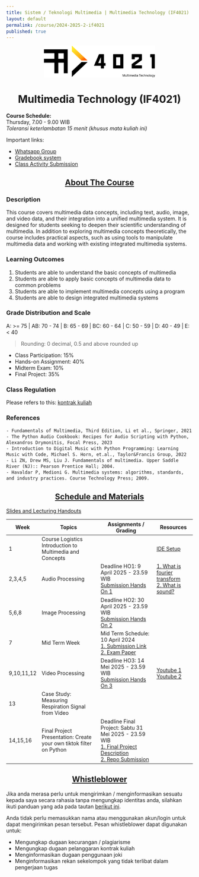 ```yaml
---
title: Sistem / Teknologi Multimedia | Multimedia Technology (IF4021)
layout: default
permalink: /course/2024-2025-2-if4021
published: true
---
```


<p align="center">
  <img src="/assets/images/IF4021_logo.png" width="300" alt="Multimedia Technology Course">
</p>
<h1 align="center">Multimedia Technology (IF4021)</h1>

**Course Schedule:**<br>
Thursday, 7.00 - 9.00 WIB<br>
_Toleransi keterlambatan 15 menit (khusus mata kuliah ini)_

Important links:
- [Whatsapp Group](https://chat.whatsapp.com/HIy6KcSG8gFKVTM4pOkNVx)
- [Gradebook system](https://gradebook.mctm.web.id)
- [Class Activity Submission](https://docs.google.com/forms/d/e/1FAIpQLSdHSagii0vdwvWOQbaQoxY5N6pHa2BEWd6eybHLKlkpl62jmg/viewform?usp=dialog)

<h2 align="center"><u>About The Course</u></h2>

### Description
This course covers multimedia data concepts, including text, audio, image, and video data, and their integration into a unified multimedia system. It is designed for students seeking to deepen their scientific understanding of multimedia. In addition to exploring multimedia concepts theoretically, the course includes practical aspects, such as using tools to manipulate multimedia data and working with existing integrated multimedia systems.

### Learning Outcomes
1. Students are able to understand the basic concepts of multimedia
2. Students are able to apply basic concepts of multimedia data to common problems
3. Students are able to implement multimedia concepts using a program
4. Students are able to design integrated multimedia systems

### Grade Distribution and Scale
A: >= 75 | AB: 70 - 74 | B: 65 - 69 | BC: 60 - 64 | C: 50 - 59 | D: 40 - 49 | E: < 40
> Rounding: 0 decimal, 0.5 and above rounded up<br>
- Class Participation: 15%
- Hands-on Assignment: 40%
- Midterm Exam: 10%
- Final Project: 35%

### Class Regulation
Please refers to this: [kontrak kuliah](/course/rules)

### References
```
- Fundamentals of Multimedia, Third Edition, Li et al., Springer, 2021
- The Python Audio Cookbook: Recipes for Audio Scripting with Python, Alexandros Drymonitis, Focal Press, 2023
- Introduction to Digital Music with Python Programming: Learning Music with Code, Michael S. Horn, et.al., Taylor&Francis Group, 2022
- Li ZN, Drew MS, Liu J. Fundamentals of multimedia. Upper Saddle River (NJ):: Pearson Prentice Hall; 2004.
- Havaldar P, Medioni G. Multimedia systems: algorithms, standards, and industry practices. Course Technology Press; 2009.
```

<h2 align="center"><u>Schedule and Materials</u></h2>

[Slides and Lecturing Handouts](https://drive.google.com/drive/folders/1pqpROgiGVIq_gtjwKV0xvfh2vrWT2q9k?usp=sharing)

| Week       | Topics                                                              | Assignments / Grading                                                                                                                                                                                           | Resources                                                                                                                                            |
| ---------- | ------------------------------------------------------------------- | --------------------------------------------------------------------------------------------------------------------------------------------------------------------------------------------------------------- | ---------------------------------------------------------------------------------------------------------------------------------------------------- |
| 1          | Course Logistics<br>Introduction to Multimedia and Concepts         |                                                                                                                                                                                                                 | [IDE Setup](/course/env-install)                                                                                                                     |
| 2,3,4,5    | Audio Processing                                                    | Deadline HO1: 9 April 2025 - 23.59 WIB <br>[Submission Hands On 1](https://forms.gle/HgWBauR92cfLCJjX6)                                                                                                         | [1. What is fourier transform](https://youtu.be/spUNpyF58BY?si=_qEShXtuyEJSJTWH)<br>[2. What is sound?](https://www.youtube.com/watch?v=24yESm63tSY) |
| 5,6,8      | Image Processing                                                    | Deadline HO2: 30 April 2025 - 23.59 WIB <br>[Submission Hands On 2](https://forms.gle/1sSEuELTeCE9zUgR7)                                                                                                        |                                                                                                                                                      |
| 7          | Mid Term Week                                                       | Mid Term Schedule: 10 April 2024 <br> [1. Submission Link](https://forms.gle/QjkvH8n23JapUQdQ7) <br> [2. Exam Paper](https://1drv.ms/b/s!An4rGLlwxWhIjqpavoOHLxk_YEE57g?e=MomLOq)                               |                                                                                                                                                      |
| 9,10,11,12 | Video Processing                                                    | Deadline HO3: 14 Mei 2025 - 23.59 WIB <br>[Submission Hands On 3](https://forms.gle/YjscDk9fDn7Qe8YU7)                                                                                                          | [Youtube 1](https://www.youtube.com/watch?v=3dET-EoIMM8)<br>[Youtube 2](https://youtu.be/Kv1Hiv3ox8I?si=TxJPsg0J46GZ_tbL)                            |
| 13         | Case Study: Measuring Respiration Signal from Video                 |                                                                                                                                                                                                                 |                                                                                                                                                      |
| 14,15,16   | Final Project Presentation: Create your own tiktok filter on Python | Deadline Final Project: Sabtu 31 Mei 2025 - 23.59 WIB <br> [1. Final Project Description](https://1drv.ms/b/s!An4rGLlwxWhIjsJdRKrMnBYY67ENQw?e=CsqiFf) <br> [2. Repo Submission](https://forms.gle/Qxm6Kjn7QwxGEZF28) |                                                                                                                                                      |

<h2 align="center"><u>Whistleblower</u></h2>

Jika anda merasa perlu untuk mengirimkan / menginformasikan sesuatu kepada saya secara rahasia tanpa mengungkap identitas anda, silahkan ikuti panduan yang ada pada tautan [berikut ini](/contact/anon).

Anda tidak perlu memasukkan nama atau menggunakan akun/login untuk dapat mengirimkan pesan tersebut. Pesan whistleblower dapat digunakan untuk:
- Mengungkap dugaan kecurangan / plagiarisme
- Mengungkap dugaan pelanggaran kontrak kuliah
- Menginformasikan dugaan penggunaan joki
- Menginformasikan rekan sekelompok yang tidak terlibat dalam pengerjaan tugas